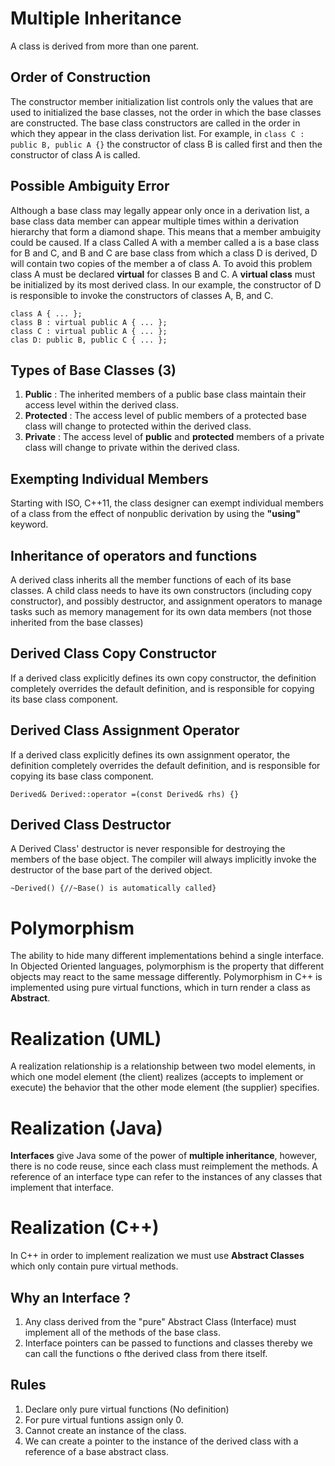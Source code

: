 # Multiple Inheritance
A class is derived from more than one parent.
## Order of Construction
The constructor member initialization list controls only the values that are used to initialized
the base classes, not the order in which the base classes are constructed. The base class 
constructors are called in the order in which they appear in the class derivation list. For example,
in ``` class C : public B, public A {} ``` the constructor of class B is called first and then the
constructor of class A is called.
## Possible Ambiguity Error
Although a base class may legally appear only once in a derivation list, a base class data member 
can appear multiple times within a derivation hierarchy that form a diamond shape. This means that
a member ambuigity could be caused. If a class Called A with a member called a is a base class for 
B and C, and B and C are base class from which a class D is derived, D will contain two copies of
the member a of class A. To avoid this problem class A must be declared __virtual__ for classes B 
and C. A __virtual class__ must be initialized by its most derived class. In our example, the 
constructor of D is responsible to invoke the constructors of classes A, B, and C.
```
class A { ... };
class B : virtual public A { ... };
class C : virtual public A { ... };
clas D: public B, public C { ... };
```
## Types of Base Classes (3)
1. __Public__ :  The inherited members of a public base class maintain their access level within the
derived class.
2. __Protected__ : The access level of public members of a protected base class will change to 
protected within the derived class.
3. __Private__ : The access level of __public__ and __protected__ members of a private class will 
change to private within the derived class.
## Exempting Individual Members
Starting with ISO, C++11, the class designer can exempt individual members of a class from the effect 
of nonpublic derivation by using the __"using"__ keyword.
## Inheritance of operators and functions
A derived class inherits all the member functions of each of its base classes. A child class needs to
have its own constructors (including copy constructor), and possibly destructor, and assignment
operators to manage tasks such as memory management for its own data members (not those inherited from 
the base classes)
## Derived Class Copy Constructor
If a derived class explicitly defines its own copy constructor, the definition completely overrides the
default definition, and is responsible for copying its base class component.
## Derived Class Assignment Operator
If a derived class explicitly defines its own assignment operator, the definition completely overrides 
the default definition, and is responsible for copying its base class component. 
``` 
Derived& Derived::operator =(const Derived& rhs) {}
```
## Derived Class Destructor
A Derived Class' destructor is never responsible for destroying the members of the base object. The
compiler will always implicitly invoke the destructor of the base part of the derived object.
```
~Derived() {//~Base() is automatically called}
```
# Polymorphism
The ability to hide many different implementations behind a single interface. In Objected Oriented 
languages, polymorphism is the property that different objects may react to the same message differently. 
Polymorphism in C++ is implemented using pure virtual functions, which in turn render a class as 
__Abstract__.

# Realization (UML)
A realization relationship is a relationship between two model elements, in which one model element (the 
client) realizes (accepts to implement or execute) the behavior that the other mode element (the supplier)
specifies.
# Realization (Java)
__Interfaces__ give Java some of the power of __multiple inheritance__, however, there is no code reuse, 
since each class must reimplement the methods. A reference of an interface type can refer to the instances 
of any classes that implement that interface.
# Realization (C++)
In C++ in order to implement realization we must use __Abstract Classes__ which only contain pure virtual 
methods.

## __Why an Interface ?__
1. Any class derived from the "pure" Abstract Class (Interface) must implement all of the methods of the base
class.
2. Interface pointers can be passed to functions and classes thereby we can call the functions o fthe derived 
class from there itself.
## __Rules__
1. Declare only pure virtual functions (No definition)
2. For pure virtual funtions assign only 0.
3. Cannot create an instance of the class.
4. We can create a pointer to the instance of the derived class with a reference of a base abstract class.